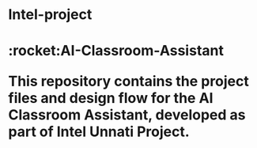 # Intel-project

<h1>:rocket:AI-Classroom-Assistant

This repository contains the project files and design flow for the AI Classroom Assistant, developed as part of Intel Unnati Project.
